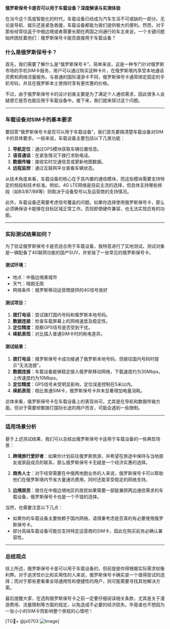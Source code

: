 **俄罗斯保号卡是否可以用于车载设备？深度解读与实测体验**

在当今这个高度智能化的时代，车载设备已经成为汽车生活不可或缺的一部分。无论是导航、娱乐还是紧急救援，车载设备都能为我们提供极大的便利。然而，对于那些经常往返于中俄边境或者需要长期在两国之间通行的车主来说，一个关键问题始终困扰着他们：俄罗斯保号卡能否直接用于车载设备？

### 什么是俄罗斯保号卡？

首先，我们需要了解什么是“俄罗斯保号卡”。简单来说，这是一种专门针对俄罗斯市场的手机SIM卡服务，用户可以通过购买这种卡片，在俄罗斯境内享受本地通话资费和网络流量服务。与普通的国际漫游卡不同，俄罗斯保号卡通常绑定固定的手机号码，并且在俄罗斯本土使用时享有更优惠的价格。

不过，由于俄罗斯保号卡的设计初衷主要是为了满足个人通信需求，因此很多人会疑惑它是否也能应用于车载设备中。接下来，我们就来探讨这个问题。

---

### 车载设备对SIM卡的基本要求

要回答“俄罗斯保号卡是否可以用于车载设备”，我们首先要搞清楚车载设备对SIM卡的具体要求。一般来说，车载设备主要包括以下几类功能：

1. **导航定位**：通过GPS模块获取车辆位置信息。
2. **语音通话**：在紧急情况下拨打求助电话。
3. **数据传输**：接收实时交通信息或更新地图数据。
4. **远程监控**：通过互联网平台查看车辆状态。

从技术角度来看，车载设备的核心在于其内置的通信模块，而这些模块需要支持特定的频段和技术标准。例如，4G LTE网络是目前主流的选择，但具体支持哪些频段（如B3/B7/B8等）则取决于设备型号以及运营商的支持情况。

此外，车载设备还需要考虑信号覆盖的问题。如果你选择使用俄罗斯保号卡，那么必须确保该卡能够在目标区域正常工作。否则即使硬件兼容，也无法实现应有的功能。

---

### 实际测试结果如何？

为了验证俄罗斯保号卡是否适合用于车载设备，我特意进行了实地测试。测试对象是一辆配备了4G联网功能的国产SUV，并安装了一张常见的俄罗斯保号卡。

#### 测试环境：
- 地点：中俄边境某城市
- 天气：晴朗无雨
- 网络条件：俄罗斯移动运营商提供的4G信号良好

#### 测试项目：
1. **拨打电话**：尝试拨打国内号码和俄罗斯本地号码。
2. **数据连接**：检查车载屏幕上的网络速度及稳定性。
3. **定位精度**：观察GPS信号是否受到干扰。
4. **续航表现**：对比插入普通SIM卡时的耗电差异。

#### 测试结果：
1. **拨打电话**：俄罗斯保号卡成功接通了俄罗斯本地号码，但拨往国内号码时提示“无法连接”。
2. **数据连接**：车载设备能够稳定接入俄罗斯移动网络，下载速度约为30Mbps，上传速度约为10Mbps。
3. **定位精度**：GPS信号未受明显影响，定位误差控制在5米以内。
4. **续航表现**：相比普通SIM卡，俄罗斯保号卡并未显著增加电量消耗。

总体来看，俄罗斯保号卡在车载设备上的表现尚可，尤其是在导航和数据传输方面。但对于需要频繁拨打国际长途的用户而言，可能会遇到一些限制。

---

### 适用场景分析

基于上述测试结果，我们可以总结出俄罗斯保号卡适用于车载设备的一些典型场景：

1. **跨境旅行爱好者**：如果你计划前往俄罗斯旅游，并希望在旅途中保持与当地朋友或家庭成员的联系，那么俄罗斯保号卡无疑是一个经济实惠的选择。
   
2. **商务人士**：对于经常需要在中俄两地跑业务的人来说，俄罗斯保号卡可以帮助他们在俄罗斯境内节省大量通讯费用，同时还能享受稳定的网络支持。

3. **边境居民**：居住在中俄边境地区的居民如果需要一部能兼顾两边通信需求的车载设备，俄罗斯保号卡也是一个不错的选择。

当然，也需要注意以下几点：

- 如果你的车载设备主要依赖于国内网络，请慎重考虑是否真的有必要使用俄罗斯保号卡。
- 部分高端车载设备可能仅支持特定运营商的SIM卡，因此在购买前务必确认兼容性。

---

### 总结观点

综上所述，俄罗斯保号卡是可以用于车载设备的，但前提是你得根据实际需求权衡利弊。对于追求性价比和实用性的人来说，俄罗斯保号卡确实是一个值得尝试的选择；而对于那些更看重全球通用性和便捷性的用户，则可能需要寻找其他解决方案。

最后提醒大家，在选购俄罗斯保号卡之前一定要仔细阅读相关条款，尤其是关于漫游费用、流量限制等方面的规定，以免造成不必要的经济损失。毕竟谁也不想因为一张小小的SIM卡而影响整个旅程的心情吧！

[TG💪+ @jx0703 ![Image](https://github.com/user-attachments/assets/dbca1d08-cadb-493c-b0ec-ad6f7a83f270)]